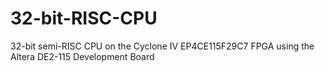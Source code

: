 # 32-bit-RISC-CPU
32-bit semi-RISC CPU on the Cyclone IV EP4CE115F29C7 FPGA using the Altera DE2-115 Development Board
